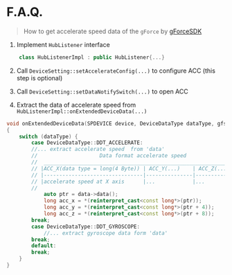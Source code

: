 # F.A.Q.

> How to get accelerate speed data of the `gForce`  by [gForceSDK](https://github.com/oymotion/gForceSDK/releases)
 
 

1. Implement `HubListener` interface  
```c++
	class HubListenerImpl : public HubListener{...}
```
2. Call `DeviceSetting::setAccelerateConfig(...)` to configure ACC (this step is optional)

3. Call `DeviceSetting::setDataNotifySwitch(...)` to open ACC 

4. Extract the data of accelerate speed  from `HubListenerImpl::onExtendedDeviceData(...)`
```c++
void onExtendedDeviceData(SPDEVICE device, DeviceDataType dataType, gfsPtr<const vector<GF_UINT8>> data) override
{
	switch (dataType) {
		case DeviceDataType::DDT_ACCELERATE:
		//... extract accelerate speed  from 'data'
		//                    Data format accelerate speed 
		//  _________________________________________________________________              
		// |ACC_X(data type = long(4 Byte)) | ACC_Y(...)    | ACC_Z(...)    |
		// |--------------------------------|---------------|---------------|
		// |accelerate speed at X axis      |...            |...            |
		// 
			auto ptr = data->data();
			long acc_x = *(reinterpret_cast<const long*>(ptr));
			long acc_y = *(reinterpret_cast<const long*>(ptr + 4));
			long acc_z = *(reinterpret_cast<const long*>(ptr + 8));
		break;
		case DeviceDataType::DDT_GYROSCOPE:
			//... extract gyroscope data form 'data'
		break;
		default:
		break;
	}
}
```
